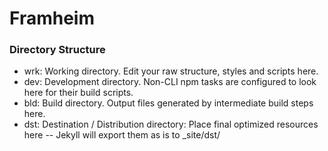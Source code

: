 # Framheim  

### Directory Structure  

* wrk: Working directory. Edit your raw structure, styles and scripts here.  
* dev: Development directory. Non-CLI npm tasks are configured to look here for their build scripts.  
* bld: Build directory. Output files generated by intermediate build steps here.  
* dst: Destination / Distribution directory: Place final optimized resources here -- Jekyll will export them as is to \_site/dst/  

